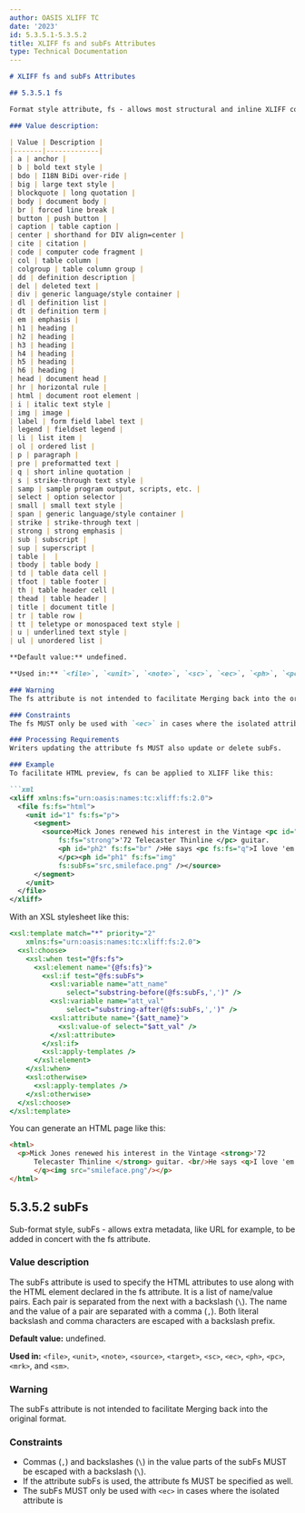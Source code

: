 ```yaml
---
author: OASIS XLIFF TC
date: '2023'
id: 5.3.5.1-5.3.5.2
title: XLIFF fs and subFs Attributes
type: Technical Documentation
---
```


```markdown
# XLIFF fs and subFs Attributes

## 5.3.5.1 fs

Format style attribute, fs - allows most structural and inline XLIFF core elements to convey basic formatting information using a predefined subset of HTML formatting elements (for example, HTML elements names like `<script>` are not included). It enables the generation of HTML pages or snippets for preview and review purposes. If additional style information is needed, the OPTIONAL subFs attribute is provided.

### Value description:

| Value | Description |
|-------|-------------|
| a | anchor |
| b | bold text style |
| bdo | I18N BiDi over-ride |
| big | large text style |
| blockquote | long quotation |
| body | document body |
| br | forced line break |
| button | push button |
| caption | table caption |
| center | shorthand for DIV align=center |
| cite | citation |
| code | computer code fragment |
| col | table column |
| colgroup | table column group |
| dd | definition description |
| del | deleted text |
| div | generic language/style container |
| dl | definition list |
| dt | definition term |
| em | emphasis |
| h1 | heading |
| h2 | heading |
| h3 | heading |
| h4 | heading |
| h5 | heading |
| h6 | heading |
| head | document head |
| hr | horizontal rule |
| html | document root element |
| i | italic text style |
| img | image |
| label | form field label text |
| legend | fieldset legend |
| li | list item |
| ol | ordered list |
| p | paragraph |
| pre | preformatted text |
| q | short inline quotation |
| s | strike-through text style |
| samp | sample program output, scripts, etc. |
| select | option selector |
| small | small text style |
| span | generic language/style container |
| strike | strike-through text |
| strong | strong emphasis |
| sub | subscript |
| sup | superscript |
| table |  |
| tbody | table body |
| td | table data cell |
| tfoot | table footer |
| th | table header cell |
| thead | table header |
| title | document title |
| tr | table row |
| tt | teletype or monospaced text style |
| u | underlined text style |
| ul | unordered list |

**Default value:** undefined.

**Used in:** `<file>`, `<unit>`, `<note>`, `<sc>`, `<ec>`, `<ph>`, `<pc>`, `<mrk>`, and `<sm>`.

### Warning
The fs attribute is not intended to facilitate Merging back into the original format.

### Constraints
The fs MUST only be used with `<ec>` in cases where the isolated attribute is set to 'yes'.

### Processing Requirements
Writers updating the attribute fs MUST also update or delete subFs.

### Example
To facilitate HTML preview, fs can be applied to XLIFF like this:

```xml
<xliff xmlns:fs="urn:oasis:names:tc:xliff:fs:2.0">
  <file fs:fs="html">
    <unit id="1" fs:fs="p">
      <segment>
        <source>Mick Jones renewed his interest in the Vintage <pc id="1"
            fs:fs="strong">'72 Telecaster Thinline </pc> guitar.
            <ph id="ph2" fs:fs="br" />He says <pc fs:fs="q">I love 'em
            </pc><ph id="ph1" fs:fs="img"
            fs:subFs="src,smileface.png" /></source>
      </segment>
    </unit>
  </file>
</xliff>
```

With an XSL stylesheet like this:

```xsl
<xsl:template match="*" priority="2"
    xmlns:fs="urn:oasis:names:tc:xliff:fs:2.0">
  <xsl:choose>
    <xsl:when test="@fs:fs">
      <xsl:element name="{@fs:fs}">
        <xsl:if test="@fs:subFs">
          <xsl:variable name="att_name"
              select="substring-before(@fs:subFs,',')" />
          <xsl:variable name="att_val"
              select="substring-after(@fs:subFs,',')" />
          <xsl:attribute name="{$att_name}">
            <xsl:value-of select="$att_val" />
          </xsl:attribute>
        </xsl:if>
        <xsl:apply-templates />
      </xsl:element>
    </xsl:when>
    <xsl:otherwise>
      <xsl:apply-templates />
    </xsl:otherwise>
  </xsl:choose>
</xsl:template>
```

You can generate an HTML page like this:

```html
<html>
  <p>Mick Jones renewed his interest in the Vintage <strong>'72
      Telecaster Thinline </strong> guitar. <br/>He says <q>I love 'em
      </q><img src="smileface.png"/></p>
</html>
```

## 5.3.5.2 subFs

Sub-format style, subFs - allows extra metadata, like URL for example, to be added in concert with the fs attribute.

### Value description
The subFs attribute is used to specify the HTML attributes to use along with the HTML element declared in the fs attribute. It is a list of name/value pairs. Each pair is separated from the next with a backslash (`\`). The name and the value of a pair are separated with a comma (`,`). Both literal backslash and comma characters are escaped with a backslash prefix.

**Default value:** undefined.

**Used in:** `<file>`, `<unit>`, `<note>`, `<source>`, `<target>`, `<sc>`, `<ec>`, `<ph>`, `<pc>`, `<mrk>`, and `<sm>`.

### Warning
The subFs attribute is not intended to facilitate Merging back into the original format.

### Constraints
- Commas (`,`) and backslashes (`\`) in the value parts of the subFs MUST be escaped with a backslash (`\`).
- If the attribute subFs is used, the attribute fs MUST be specified as well.
- The subFs MUST only be used with `<ec>` in cases where the isolated attribute is